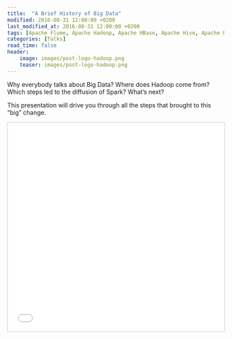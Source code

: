 ```yaml
---
title:  "A Brief History of Big Data"
modified: 2016-08-31 12:00:00 +0200
last_modified_at: 2016-08-31 12:00:00 +0200
tags: [Apache Flume, Apache Hadoop, Apache HBase, Apache Hive, Apache Pig, Apache Spark, Apache Sqoop, Apache Zookeeper, Big Data, Cloudera Impala, Cloudera Manager]
categories: [Talks]
read_time: false
header:
    image: images/post-logo-hadoop.png
    teaser: images/post-logo-hadoop.png
---
```

Why everybody talks about Big Data? Where does Hadoop come from? Which steps led to the diffusion of Spark? What’s next?

This presentation will drive you through all the steps that brought to this “big” change.

<iframe src="//www.slideshare.net/slideshow/embed_code/key/rT6NWvtd5jYAyV" width="595" height="485" frameborder="0" marginwidth="0" marginheight="0" scrolling="no" style="border:1px solid #CCC; border-width:1px; margin-bottom:5px; max-width: 100%;" allowfullscreen> </iframe>